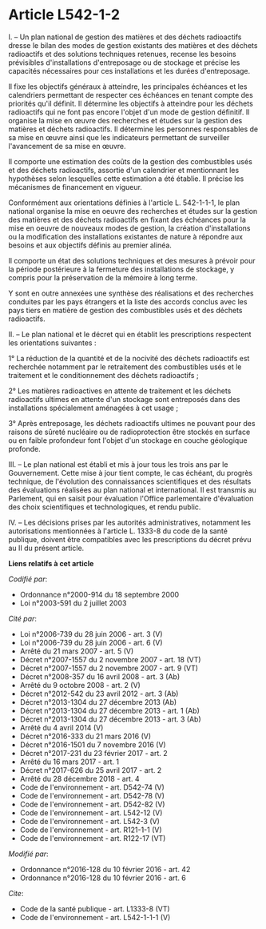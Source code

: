 # Article L542-1-2

I. – Un plan national de gestion des matières et des déchets radioactifs dresse le bilan des modes de gestion existants des
matières et des déchets radioactifs et des solutions techniques retenues, recense les besoins prévisibles d'installations
d'entreposage ou de stockage et précise les capacités nécessaires pour ces installations et les durées d'entreposage. 

Il fixe les objectifs généraux à atteindre, les principales échéances et les calendriers permettant de respecter ces
échéances en tenant compte des priorités qu'il définit. Il détermine les objectifs à atteindre pour les déchets radioactifs
qui ne font pas encore l'objet d'un mode de gestion définitif. Il organise la mise en œuvre des recherches et études sur la
gestion des matières et déchets radioactifs. Il détermine les personnes responsables de sa mise en œuvre ainsi que les
indicateurs permettant de surveiller l'avancement de sa mise en œuvre. 

Il comporte une estimation des coûts de la gestion des combustibles usés et des déchets radioactifs, assortie d'un calendrier
et mentionnant les hypothèses selon lesquelles cette estimation a été établie. Il précise les mécanismes de financement en
vigueur. 

Conformément aux orientations définies à l'article L. 542-1-1-1, le plan national organise la mise en oeuvre des recherches
et études sur la gestion des matières et des déchets radioactifs en fixant des échéances pour la mise en oeuvre de nouveaux
modes de gestion, la création d'installations ou la modification des installations existantes de nature à répondre aux
besoins et aux objectifs définis au premier alinéa. 

Il comporte un état des solutions techniques et des mesures à prévoir pour la période postérieure à la fermeture des
installations de stockage, y compris pour la préservation de la mémoire à long terme. 

Y sont en outre annexées une synthèse des réalisations et des recherches conduites par les pays étrangers et la liste des
accords conclus avec les pays tiers en matière de gestion des combustibles usés et des déchets radioactifs. 

II. – Le plan national et le décret qui en établit les prescriptions respectent les orientations suivantes : 

1° La réduction de la quantité et de la nocivité des déchets radioactifs est recherchée notamment par le retraitement des
combustibles usés et le traitement et le conditionnement des déchets radioactifs ; 

2° Les matières radioactives en attente de traitement et les déchets radioactifs ultimes en attente d'un stockage sont
entreposés dans des installations spécialement aménagées à cet usage ; 

3° Après entreposage, les déchets radioactifs ultimes ne pouvant pour des raisons de sûreté nucléaire ou de radioprotection
être stockés en surface ou en faible profondeur font l'objet d'un stockage en couche géologique profonde. 

III. – Le plan national est établi et mis à jour tous les trois ans par le Gouvernement. Cette mise à jour tient compte, le
cas échéant, du progrès technique, de l'évolution des connaissances scientifiques et des résultats des évaluations réalisées
au plan national et international. Il est transmis au Parlement, qui en saisit pour évaluation l'Office parlementaire
d'évaluation des choix scientifiques et technologiques, et rendu public. 

IV. – Les décisions prises par les autorités administratives, notamment les autorisations mentionnées à l'article L. 1333-8
du code de la santé publique, doivent être compatibles avec les prescriptions du décret prévu au II du présent article.

**Liens relatifs à cet article**

_Codifié par_:

  - Ordonnance n°2000-914 du 18 septembre 2000
  - Loi n°2003-591 du 2 juillet 2003

_Cité par_:

  - Loi n°2006-739 du 28 juin 2006 - art. 3 (V)
  - Loi n°2006-739 du 28 juin 2006 - art. 6 (V)
  - Arrêté du 21 mars 2007 - art. 5 (V)
  - Décret n°2007-1557 du 2 novembre 2007 - art. 18 (VT)
  - Décret n°2007-1557 du 2 novembre 2007 - art. 9 (VT)
  - Décret n°2008-357 du 16 avril 2008 - art. 3 (Ab)
  - Arrêté du 9 octobre 2008 - art. 2 (V)
  - Décret n°2012-542 du 23 avril 2012 - art. 3 (Ab)
  - Décret n°2013-1304 du 27 décembre 2013 (Ab)
  - Décret n°2013-1304 du 27 décembre 2013 - art. 1 (Ab)
  - Décret n°2013-1304 du 27 décembre 2013 - art. 3 (Ab)
  - Arrêté du 4 avril 2014 (V)
  - Décret n°2016-333 du 21 mars 2016 (V)
  - Décret n°2016-1501 du 7 novembre 2016 (V)
  - Décret n°2017-231 du 23 février 2017 - art. 2
  - Arrêté du 16 mars 2017 - art. 1
  - Décret n°2017-626 du 25 avril 2017 - art. 2
  - Arrêté du 28 décembre 2018 - art. 4
  - Code de l'environnement - art. D542-74 (V)
  - Code de l'environnement - art. D542-78 (V)
  - Code de l'environnement - art. D542-82 (V)
  - Code de l'environnement - art. L542-12 (V)
  - Code de l'environnement - art. L542-3 (V)
  - Code de l'environnement - art. R121-1-1 (V)
  - Code de l'environnement - art. R122-17 (VT)

_Modifié par_:

  - Ordonnance n°2016-128 du 10 février 2016 - art. 42
  - Ordonnance n°2016-128 du 10 février 2016 - art. 6

_Cite_:

  - Code de la santé publique - art. L1333-8 (VT)
  - Code de l'environnement - art. L542-1-1-1 (V)
